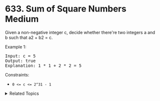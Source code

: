 # 633. Sum of Square Numbers<br> Medium

Given a non-negative integer c, decide whether there're two integers a and b such that a2 + b2 = c.

Example 1:

<pre>
Input: c = 5
Output: true
Explanation: 1 * 1 + 2 * 2 = 5
</pre>

Constraints:

- `0 <= c <= 2^31 - 1`

<details>

<summary> Related Topics </summary>

-   `Two Pointers`
-   `Math`

</details>